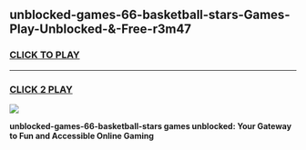 
## unblocked-games-66-basketball-stars-Games-Play-Unblocked-&-Free-r3m47
<h3>
<a href="https://premium76.site?title=unblocked-games-66-basketball-stars&ref=24A">CLICK TO PLAY</a></h3>
<hr>

<h3>
<a href="https://premium76.site?title=unblocked-games-66-basketball-stars&ref=24A">CLICK 2 PLAY</a>
  
</h3>

<a href="https://premium76.site?title=unblocked-games-66-basketball-stars&ref=24A"><img src="https://clearcache.store/games.png"></a>


**unblocked-games-66-basketball-stars games unblocked: Your Gateway to Fun and Accessible Online Gaming**
